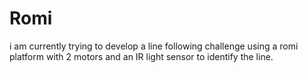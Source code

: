 # Romi
i am currently trying to develop a line following challenge using a romi platform with 2 motors and an IR light sensor to identify the line. 
